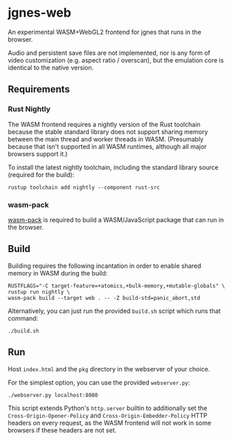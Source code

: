 # jgnes-web

An experimental WASM+WebGL2 frontend for jgnes that runs in the browser.

Audio and persistent save files are not implemented, nor is any form of video customization (e.g. aspect ratio / overscan),
but the emulation core is identical to the native version.

## Requirements

### Rust Nightly

The WASM frontend requires a nightly version of the Rust toolchain because the stable standard library does not support
sharing memory between the main thread and worker threads in WASM. (Presumably because that isn't supported in all WASM
runtimes, although all major browsers support it.)

To install the latest nightly toolchain, including the standard library source (required for the build):
```shell
rustup toolchain add nightly --component rust-src
```

### wasm-pack

[wasm-pack](https://rustwasm.github.io/wasm-pack/installer/) is required to build a WASM/JavaScript package that can run
in the browser.

## Build

Building requires the following incantation in order to enable shared memory in WASM during the build:
```shell
RUSTFLAGS="-C target-feature=+atomics,+bulk-memory,+mutable-globals" \
rustup run nightly \
wasm-pack build --target web . -- -Z build-std=panic_abort,std
```

Alternatively, you can just run the provided `build.sh` script which runs that command:
```shell
./build.sh
```

## Run

Host `index.html` and the `pkg` directory in the webserver of your choice.

For the simplest option, you can use the provided `webserver.py`:
```shell
./webserver.py localhost:8080
```

This script extends Python's `http.server` builtin to additionally set the `Cross-Origin-Opener-Policy` and
`Cross-Origin-Embedder-Policy` HTTP headers on every request, as the WASM frontend will not work in some browsers if
these headers are not set.

